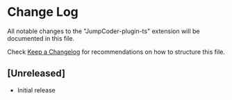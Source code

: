 # Change Log

All notable changes to the "JumpCoder-plugin-ts" extension will be documented in this file.

Check [Keep a Changelog](http://keepachangelog.com/) for recommendations on how to structure this file.

## [Unreleased]

- Initial release